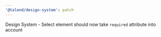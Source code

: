 ```yaml
---
'@talend/design-system': patch
---
```


Design System - Select element should now take `required` attribute into account
